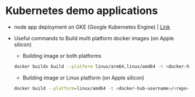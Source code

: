 # Kubernetes demo applications

- node app deployment on GKE (Google Kubernetes Engine) | [Link](https://github.com/princebansal7/backend-docker-k8s?tab=readme-ov-file#readme)

- Useful commands to Build multi platform docker images (on Apple silicon)
  
  - Building image or both platforms
  ```sh
  docker buildx build --platform linux/arm64,linux/amd64 -t <docker-hub-username>/<repo-name>:<tag> --load .
  ```
  - Building image or Linux platform (on Apple silicon)
  ```sh
  docker build --platform=linux/amd64 -t <docker-hub-username>/<repo-name>:<tag> .
  ```
